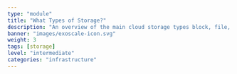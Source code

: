 ```yaml
---
type: "module"
title: "What Types of Storage?"
description: "An overview of the main cloud storage types block, file, and object and how they support diverse workloads."
banner: "images/exoscale-icon.svg"
weight: 3
tags: [storage]
level: "intermediate"
categories: "infrastructure"
---
```

